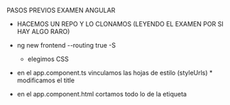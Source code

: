 PASOS PREVIOS EXAMEN ANGULAR

- HACEMOS UN REPO Y LO CLONAMOS (LEYENDO EL EXAMEN POR SI HAY ALGO RARO)

- ng new frontend --routing true -S 
   * elegimos CSS
- en el app.component.ts vinculamos las hojas de estilo (styleUrls) * modificamos el title
- en el app.component.html cortamos todo lo de la etiqueta <style> y lo pegamos en app.component.css

- npm start para sacar por localhost la pagina

- package.json para modificar los parametros del ng start  (puerto...etc)

- instalamos bootstrap
 * npm install popper.js --save
 * npm install jquery --save
 * npm install bootstrap --save 
 -- un solo comando npm i bootstrap jquery popper.js --save
* npm install bootstrap@4.6.1 --save
 y se adjuntan al angular.json
  "styles": [
              "src/styles.css",
              "node_modules/bootstrap/dist/css/bootstrap.min.css",
              "./node_modules/mini.css/dist/mini-default.min.css"
          ],
 "scripts": [
              "node_modules/jquery/dist/jquery.slim.min.js",
              "node_modules/popper.js/dist/umd/popper.min.js",
              "node_modules/bootstrap/dist/js/bootstrap.min.js"
            ]
    * fontawesome (0.10.x	13.x	5.x && 6.x	soportado)
    $ npm install @fortawesome/fontawesome-svg-core
    $ npm install @fortawesome/free-solid-svg-icons
    # See Compatibility table below to choose a correct version
    $ npm install @fortawesome/angular-fontawesome@0.10.x

    * añadir al app.module.ts 
    import  {  FontAwesomeModule  }  desde  '@fortawesome/angular-fontawesome' ;
    @ NgModule ( { 
    importaciones : [ 
    BrowserModule , 
    FontAwesomeModule 
     ] , 
     declaraciones : [ AppComponent ] , 
     bootstrap : [ AppComponent ] 
    } ) 
    export  class  AppModule  {  }

    * añadir al app.component.ts 
    importar  {  Componente  }  desde  '@angular/core' ; 
    importar  {  faCoffee  }  desde  '@fortawesome/free-solid-svg-icons' ;

    @ Componente ( { 
     selector : 'app-root' , 
    templateUrl : './app.component.html' 
    } ) 
    export  class  AppComponent  { 
    faCoffee  =  faCoffee ; 
    }

- si borramos el node_modules desde donde esta el package.json le damos a npm install y se crea otra vez y si lo clonamos tb.

- environment.prod.ts y environment.ts se usa para variables globales ejemplo podremos poner una foto que llamada desde el header diferencie produccion de poruebas

- /assets meter fotos y logos. tiene persistencia en despliegue.

- ng g m core
- ng g m home --routing true
- ng g c core/shell
- ng g c core/shell/header
- ng g c core/shell/main
- ng g c core/shell/footer
- ng g c core/not-found

 - shell.component.html 
    <app-header></app-header>
     <app-main></app-main>
      <app-footer></app-footer>

- main.component.html
<main>
  <div>
    <router-outlet></router-outlet>
  </div>
</main>

- core.module.ts
    @NgModule({
    declarations: [ShellComponent, HeaderComponent, MainComponent, FooterComponent, NotFoundComponent],
    imports: [
    CommonModule,
    AppRoutingModule,
    FontAwesomeModule,
    FormsModule
     ],
    exports: [ShellComponent]
    })
    export class CoreModule { }

- ejemplo index.html
    <html lang="es">
<head>
  <meta charset="utf-8">
  <title>Sicenad</title>
  <base href="/">
  <meta name="viewport" content="width=device-width, initial-scale=1">
  <link rel="icon" type="image/x-icon" href="favicon.ico">
</head>
<body>
  <app-root></app-root>
</body>
</html>

- shell.component.ts

    import { Component, OnInit } from '@angular/core';
 
    @Component({
    selector: 'app-shell',
    templateUrl: './shell.component.html',
    styles: []
    })
    export class ShellComponent implements OnInit {
 
    constructor() {}
 
    ngOnInit() {}
    }

- app.component.html
 
    <app-shell></app-shell>

- app.component.ts 

    import { Component } from '@angular/core';
 
    @Component({
    selector: 'app-root',
     templateUrl: './app.component.html',
     styleUrls: ['./app.component.css']
     styles: []
    })
    export class AppComponent {
    }

- app-routing.module.ts

import { NgModule } from "@angular/core";
import { Routes, RouterModule } from "@angular/router";
import { NotFoundComponent } from "./core/not-found/not-found.component";
 
const routes: Routes = [
  {    
    path: "",
    loadChildren: () => import("./home/home.module").then((m) => m.HomeModule),
  }, 
  {
    path: "not-found",
    component: NotFoundComponent,
  },
  {
    path: "**",
    redirectTo: "not-found",
  },
];
@NgModule({
  imports: [RouterModule.forRoot(routes)],
  exports: [RouterModule],
})
export class AppRoutingModule {}

- home-routing.module.ts
     
     Import { NgModule } from '@angular/core';
import { Routes, RouterModule } from '@angular/router';
import { HomeComponent } from './home/home.component';
 
const routes: Routes = [
  {// muestra la pagina inicial de la aplicacion
    path: '',
    component: HomeComponent
  }
];
 
@NgModule({
  imports: [RouterModule.forChild(routes)],
  exports: [RouterModule]
})
export class HomeRoutingModule {}

- not-found.component.html

    <div class="container">
  <a class="nav-link home" routerLink="/" routerLinkActive="router-link-active">
    Go Home</a>
  <h1 class="text-center mt-4">Not Found</h1>
  <br>
  <h2 class="text-center">Error 404</h2>
  <br>
  <img class="img-fluid mb-4" src="assets/madoc.png" alt="Page not-found" />
  <br />
</div>

- Los componentes se exportan los modulos se importan
- creamos el componente home dentro del modulo home
 * ng g c home/home

 * app-routing.module.ts
    
    import { NgModule } from "@angular/core";
import { Routes, RouterModule } from "@angular/router";
import { NotFoundComponent } from "./core/not-found/not-found.component";
const routes: Routes = [
{
path: "",
loadChildren: () => import("./home/home.module").then((m) => m.HomeModule),
},
{
path: "not-found",
component: NotFoundComponent,
},
{
path: "**",
redirectTo: "not-found",
},
];
@NgModule({
imports: [RouterModule.forRoot(routes)],
exports: [RouterModule],
})
export class AppRoutingModule {}

 * home-routing.module.ts
    import { NgModule } from '@angular/core';
import { Routes, RouterModule } from '@angular/router';
import { HomeComponent } from './home/home.component';
const routes: Routes = [
{// muestra la pagina inicial de la aplicacion
path: '',
component: HomeComponent
}
];
@NgModule({
imports: [RouterModule.forChild(routes)],
exports: [RouterModule]
})
export class HomeRoutingModule {}

- "**" ruta comodin por si la url no coincide con las anteriores y envia al usuario al notfound

- poner las rutas en los routerLink y ponmer despues 
 <router-outlet></router-outlet>

- Ruta anidada ejemplo
    * ng m about --routing true
    * ng c about/about
    *  app-routing.module.ts

        import { NgModule } from "@angular/core";
    import { Routes, RouterModule } from "@angular/router";
    import { NotFoundComponent } from "./core/not-found/not-found.component";

const routes: Routes = [
{
path: "",
loadChildren: () => import("./home/home.module").then((m) => m.HomeModule),
},
{
path: 'about',
loadChildren: () => import('src/app/about/about.module').then(m => m.AboutModule)
},
{
path: "not-found",
component: NotFoundComponent,
},
{
path: "**",
redirectTo: "not-found",
},
];
@NgModule({
imports: [RouterModule.forRoot(routes)],
exports: [RouterModule],
})
export class AppRoutingModule {}

- Varables en Rutas 
    * se ponen : para las variables dinamicas
     ej: countries/:country/cities/:city
        countries/usa/cities/new-york

{
path: 'authors/:id',
component: AuthorsComponent
}
 
export class AboutRoutingModule { } se pondria asi en el archivo

- en el constructor de AuthorComponet implements OnInit {
    public authorId = ' ';
    constructor(activateRoute: ActivatedRoute){
        this.authorId = activateRoute.snapshot.params['id];
    }
    ngOnInit(){}
}
* se llamaria asi en el autor.component.html
<h2>Author profile</h2>
￼<h3> {{ authorId }}





